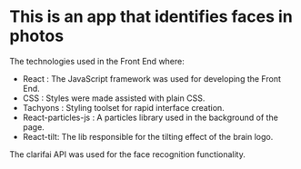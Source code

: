 # This is an app that identifies faces in photos

The technologies used in the Front End where:
- React : The JavaScript framework was used for developing the Front End.
- CSS : Styles were made assisted with plain CSS.
- Tachyons : Styling toolset for rapid interface creation.
- React-particles-js : A particles library used in the background of the page.
- React-tilt: The lib responsible for the tilting effect of the brain logo.

The clarifai API was used for the face recognition functionality. 

